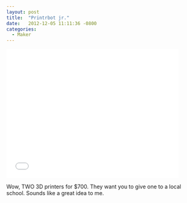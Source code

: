 ```yaml
---
layout: post
title:  "Printrbot jr."
date:   2012-12-05 11:11:36 -0800
categories:
  - Maker
---
```


<iframe class="embedly-embed" src="//cdn.embedly.com/widgets/media.html?src=https%3A%2F%2Fwww.kickstarter.com%2Fprojects%2Fprintrbot%2Fprintrbot-jr-your-kids-first-3d-printer%2Fwidget%2Fvideo.html&url=https%3A%2F%2Fwww.kickstarter.com%2Fprojects%2Fprintrbot%2Fprintrbot-jr-your-kids-first-3d-printer&image=https%3A%2F%2Fksr-ugc.imgix.net%2Fprojects%2F387550%2Fphoto-original.JPG%3Fv%3D1397802598%26w%3D560%26h%3D420%26fit%3Dcrop%26auto%3Dformat%26q%3D92%26s%3D3ad703fac3d65b1891208489c0edea50&key=d815972c91e546edb5d2d02e509f8b1c&type=text%2Fhtml&schema=kickstarter" width="450" height="338" scrolling="no" frameborder="0" allowfullscreen></iframe>

Wow, TWO 3D printers for $700. They want you to give one to a local school. Sounds like a great idea to me.

